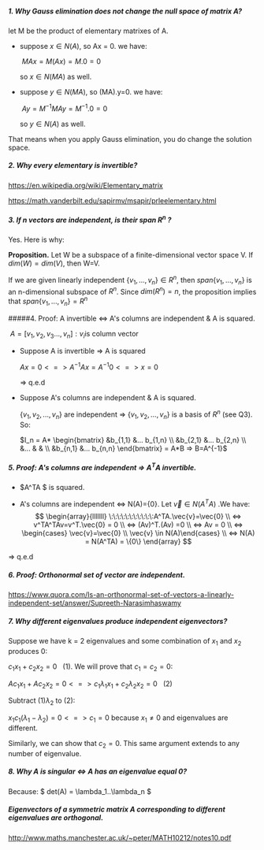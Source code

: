 ##### 1. Why Gauss elimination does not change the null space of matrix A?

let M be the product of elementary matrixes of A.

- suppose $x \in N(A)$, so Ax = 0. we have:

  ​		$MAx = M(Ax) = M.0 = 0$

  so $x \in N(MA)$ as well.

- suppose $y \in N(MA)$, so (MA).y=0. we have:

  ​		$Ay = M^{-1} MAy = M^{-1}.0=0$

  so $y \in N(A)$ as well.

That means when you apply Gauss elimination, you do change the solution space. 

##### 2. Why every elementary is invertible?

https://en.wikipedia.org/wiki/Elementary_matrix

https://math.vanderbilt.edu/sapirmv/msapir/prleelementary.html

##### 3. If n vectors are independent, is their span $R^n$ ?

Yes. Here is why:

**Proposition.** Let W be a subspace of a finite-dimensional vector space V. If $dim(⁡W)=dim(⁡V)$, then W=V.

If we are given linearly independent $\{v_1,...,v_n\}∈R^n$, then  $span\{v_1,...,v_n\}$ is an n-dimensional subspace of $R^n$. Since $dim(R^n)=n$, the proposition implies that $span\{v_1,...,v_n\}=R^n$

#####4. Proof: A invertible <=> A's columns are independent & A is squared.

​        $A = [v_1,v_2,v_3 ..., v_n] : v_i \text{is column vector}$ 

- Suppose A is invertible => A is squared

  $Ax=0 <=> A^{-1}Ax=A^{-1}0 <=> x = 0$

  => q.e.d

- Suppose A's columns are independent & A is squared.

  $\{v_1, v_2,..., v_n\}$ are independent => $\{v_1, v_2,..., v_n\}$ is a basis of $R^n$ (see Q3). So:

  $I_n = A* \begin{bmatrix} &b_{1,1}  &...  b_{1,n} \\  &b_{2,1}  &...  b_{2,n} \\  &...  &  & \\  &b_{n,1}  &...  b_{n,n} \end{bmatrix} = A*B => B=A^{-1}$ 

##### 5. Proof: A's columns are independent => $A^TA$ invertible.

- $A^TA $ is squared.

- A's columns are independent <=> N(A)={0}. Let $\vec{v} \in N(A^TA)$ .We have: 
  $$
  \begin{array}{lllllll}
         \:\:\:\:\:\:\:\:\:\:\:A^TA.\vec{v}=\vec{0} \\
  <=> v^TA^TAv=v^T.\vec{0} = 0 \\
  <=> (Av)^T.(Av) =0 \\
  <=> Av = 0 \\
  <=> \begin{cases} \vec{v}=\vec{0} \\ \vec{v} \in N(A)\end{cases} \\
  <=> N(A) = N(A^TA) = \{0\}
  \end{array}
  $$



=> q.e.d

##### 6. Proof: Orthonormal set of vector are independent.

https://www.quora.com/Is-an-orthonormal-set-of-vectors-a-linearly-independent-set/answer/Supreeth-Narasimhaswamy

##### 7. Why different eigenvalues produce independent eigenvectors?

Suppose we have k = 2 eigenvalues and some combination of $x_1 \text{ and } x_2$ produces 0:

$c_1x_1+c_2x_2=0 ~~~(1)$. We will prove that $c_1=c_2=0$:

$Ac_1x_1+Ac_2x_2=0 <=> c_1\lambda_1x_1+c_2\lambda_2x_2=0 ~~~(2)$

Subtract $(1)\lambda_2 \text{ to } (2)$:

$x_1c_1(\lambda_1-\lambda_2)=0 <=> c_1=0$ because $x_1 \neq 0$ and eigenvalues are different.

Similarly, we can show that $c_2=0$. This same argument extends to any number of eigenvalue.

##### 8. Why A is singular <=> A has an eigenvalue equal 0?

Because: $ det(A) = \lambda_1..\lambda_n $

##### Eigenvectors of a symmetric matrix A corresponding to different eigenvalues are orthogonal.

http://www.maths.manchester.ac.uk/~peter/MATH10212/notes10.pdf



 	



















